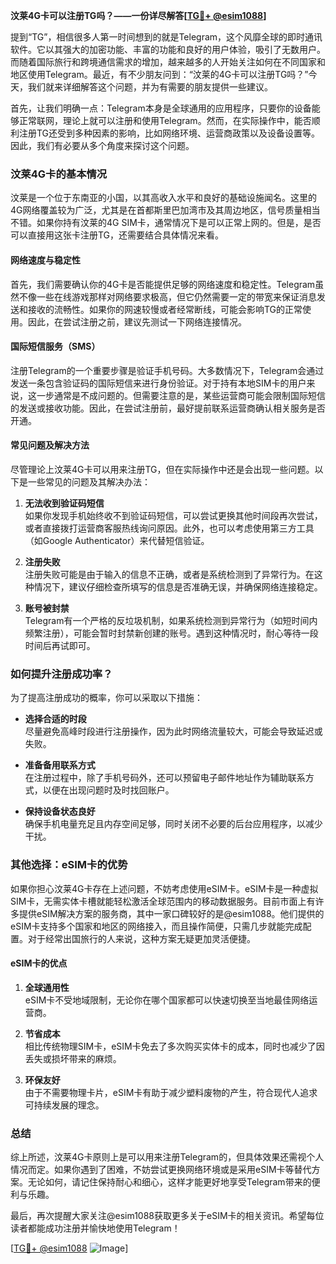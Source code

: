 **汶莱4G卡可以注册TG吗？——一份详尽解答[[TG💪+ @esim1088](https://t.me/s/esim1088)]**

提到“TG”，相信很多人第一时间想到的就是Telegram，这个风靡全球的即时通讯软件。它以其强大的加密功能、丰富的功能和良好的用户体验，吸引了无数用户。而随着国际旅行和跨境通信需求的增加，越来越多的人开始关注如何在不同国家和地区使用Telegram。最近，有不少朋友问到：“汶莱的4G卡可以注册TG吗？”今天，我们就来详细解答这个问题，并为有需要的朋友提供一些建议。

首先，让我们明确一点：Telegram本身是全球通用的应用程序，只要你的设备能够正常联网，理论上就可以注册和使用Telegram。然而，在实际操作中，能否顺利注册TG还受到多种因素的影响，比如网络环境、运营商政策以及设备设置等。因此，我们有必要从多个角度来探讨这个问题。

### 汶莱4G卡的基本情况

汶莱是一个位于东南亚的小国，以其高收入水平和良好的基础设施闻名。这里的4G网络覆盖较为广泛，尤其是在首都斯里巴加湾市及其周边地区，信号质量相当不错。如果你持有汶莱的4G SIM卡，通常情况下是可以正常上网的。但是，是否可以直接用这张卡注册TG，还需要结合具体情况来看。

#### 网络速度与稳定性

首先，我们需要确认你的4G卡是否能提供足够的网络速度和稳定性。Telegram虽然不像一些在线游戏那样对网络要求极高，但它仍然需要一定的带宽来保证消息发送和接收的流畅性。如果你的网速较慢或者经常断线，可能会影响TG的正常使用。因此，在尝试注册之前，建议先测试一下网络连接情况。

#### 国际短信服务（SMS）

注册Telegram的一个重要步骤是验证手机号码。大多数情况下，Telegram会通过发送一条包含验证码的国际短信来进行身份验证。对于持有本地SIM卡的用户来说，这一步通常是不成问题的。但需要注意的是，某些运营商可能会限制国际短信的发送或接收功能。因此，在尝试注册前，最好提前联系运营商确认相关服务是否开通。

#### 常见问题及解决方法

尽管理论上汶莱4G卡可以用来注册TG，但在实际操作中还是会出现一些问题。以下是一些常见的问题及其解决办法：

1. **无法收到验证码短信**  
   如果你发现手机始终收不到验证码短信，可以尝试更换其他时间段再次尝试，或者直接拨打运营商客服热线询问原因。此外，也可以考虑使用第三方工具（如Google Authenticator）来代替短信验证。

2. **注册失败**  
   注册失败可能是由于输入的信息不正确，或者是系统检测到了异常行为。在这种情况下，建议仔细检查所填写的信息是否准确无误，并确保网络连接稳定。

3. **账号被封禁**  
   Telegram有一个严格的反垃圾机制，如果系统检测到异常行为（如短时间内频繁注册），可能会暂时封禁新创建的账号。遇到这种情况时，耐心等待一段时间后再试即可。

### 如何提升注册成功率？

为了提高注册成功的概率，你可以采取以下措施：

- **选择合适的时段**  
  尽量避免高峰时段进行注册操作，因为此时网络流量较大，可能会导致延迟或失败。

- **准备备用联系方式**  
  在注册过程中，除了手机号码外，还可以预留电子邮件地址作为辅助联系方式，以便在出现问题时及时找回账户。

- **保持设备状态良好**  
  确保手机电量充足且内存空间足够，同时关闭不必要的后台应用程序，以减少干扰。

### 其他选择：eSIM卡的优势

如果你担心汶莱4G卡存在上述问题，不妨考虑使用eSIM卡。eSIM卡是一种虚拟SIM卡，无需实体卡槽就能轻松激活全球范围内的移动数据服务。目前市面上有许多提供eSIM解决方案的服务商，其中一家口碑较好的是@esim1088。他们提供的eSIM卡支持多个国家和地区的网络接入，而且操作简便，只需几步就能完成配置。对于经常出国旅行的人来说，这种方案无疑更加灵活便捷。

#### eSIM卡的优点

1. **全球通用性**  
   eSIM卡不受地域限制，无论你在哪个国家都可以快速切换至当地最佳网络运营商。

2. **节省成本**  
   相比传统物理SIM卡，eSIM卡免去了多次购买实体卡的成本，同时也减少了因丢失或损坏带来的麻烦。

3. **环保友好**  
   由于不需要物理卡片，eSIM卡有助于减少塑料废物的产生，符合现代人追求可持续发展的理念。

### 总结

综上所述，汶莱4G卡原则上是可以用来注册Telegram的，但具体效果还需视个人情况而定。如果你遇到了困难，不妨尝试更换网络环境或是采用eSIM卡等替代方案。无论如何，请记住保持耐心和细心，这样才能更好地享受Telegram带来的便利与乐趣。

最后，再次提醒大家关注@esim1088获取更多关于eSIM卡的相关资讯。希望每位读者都能成功注册并愉快地使用Telegram！

[[TG💪+ @esim1088](https://t.me/s/esim1088) ![Image](https://i.postimg.cc/4NQfJmqS/Snipaste-2025-05-13-00-14-12.png)]
